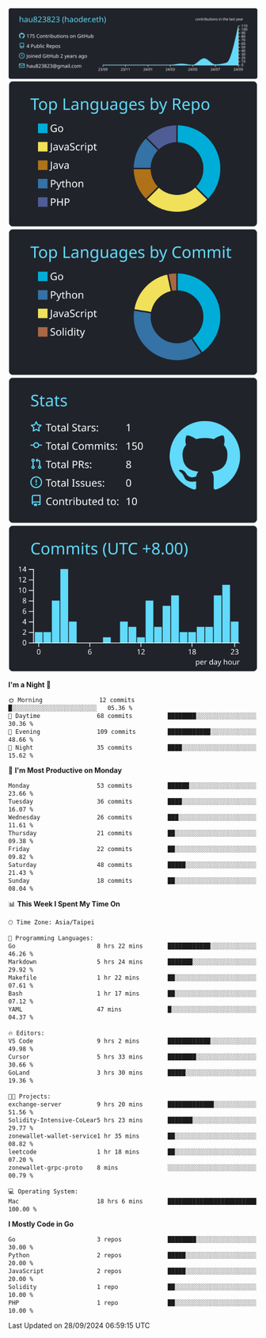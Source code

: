 [![](https://raw.githubusercontent.com/hau823823/hau823823/master/profile-summary-card-output/react/0-profile-details.svg)](https://github.com/vn7n24fzkq/github-profile-summary-cards)
[![](https://raw.githubusercontent.com/hau823823/hau823823/master/profile-summary-card-output/react/1-repos-per-language.svg)](https://github.com/vn7n24fzkq/github-profile-summary-cards) [![](https://raw.githubusercontent.com/hau823823/hau823823/master/profile-summary-card-output/react/2-most-commit-language.svg)](https://github.com/vn7n24fzkq/github-profile-summary-cards)
[![](https://raw.githubusercontent.com/hau823823/hau823823/master/profile-summary-card-output/react/3-stats.svg)](https://github.com/vn7n24fzkq/github-profile-summary-cards) [![](https://raw.githubusercontent.com/hau823823/hau823823/master/profile-summary-card-output/react/4-productive-time.svg)](https://github.com/vn7n24fzkq/github-profile-summary-cards)

<!--START_SECTION:waka-->
**I'm a Night 🦉** 

```text
🌞 Morning                12 commits          █░░░░░░░░░░░░░░░░░░░░░░░░   05.36 % 
🌆 Daytime                68 commits          ████████░░░░░░░░░░░░░░░░░   30.36 % 
🌃 Evening                109 commits         ████████████░░░░░░░░░░░░░   48.66 % 
🌙 Night                  35 commits          ████░░░░░░░░░░░░░░░░░░░░░   15.62 % 
```
📅 **I'm Most Productive on Monday** 

```text
Monday                   53 commits          ██████░░░░░░░░░░░░░░░░░░░   23.66 % 
Tuesday                  36 commits          ████░░░░░░░░░░░░░░░░░░░░░   16.07 % 
Wednesday                26 commits          ███░░░░░░░░░░░░░░░░░░░░░░   11.61 % 
Thursday                 21 commits          ██░░░░░░░░░░░░░░░░░░░░░░░   09.38 % 
Friday                   22 commits          ██░░░░░░░░░░░░░░░░░░░░░░░   09.82 % 
Saturday                 48 commits          █████░░░░░░░░░░░░░░░░░░░░   21.43 % 
Sunday                   18 commits          ██░░░░░░░░░░░░░░░░░░░░░░░   08.04 % 
```


📊 **This Week I Spent My Time On** 

```text
🕑︎ Time Zone: Asia/Taipei

💬 Programming Languages: 
Go                       8 hrs 22 mins       ████████████░░░░░░░░░░░░░   46.26 % 
Markdown                 5 hrs 24 mins       ███████░░░░░░░░░░░░░░░░░░   29.92 % 
Makefile                 1 hr 22 mins        ██░░░░░░░░░░░░░░░░░░░░░░░   07.61 % 
Bash                     1 hr 17 mins        ██░░░░░░░░░░░░░░░░░░░░░░░   07.12 % 
YAML                     47 mins             █░░░░░░░░░░░░░░░░░░░░░░░░   04.37 % 

🔥 Editors: 
VS Code                  9 hrs 2 mins        ████████████░░░░░░░░░░░░░   49.98 % 
Cursor                   5 hrs 33 mins       ████████░░░░░░░░░░░░░░░░░   30.66 % 
GoLand                   3 hrs 30 mins       █████░░░░░░░░░░░░░░░░░░░░   19.36 % 

🐱‍💻 Projects: 
exchange-server          9 hrs 20 mins       █████████████░░░░░░░░░░░░   51.56 % 
Solidity-Intensive-CoLear5 hrs 23 mins       ███████░░░░░░░░░░░░░░░░░░   29.77 % 
zonewallet-wallet-service1 hr 35 mins        ██░░░░░░░░░░░░░░░░░░░░░░░   08.82 % 
leetcode                 1 hr 18 mins        ██░░░░░░░░░░░░░░░░░░░░░░░   07.20 % 
zonewallet-grpc-proto    8 mins              ░░░░░░░░░░░░░░░░░░░░░░░░░   00.79 % 

💻 Operating System: 
Mac                      18 hrs 6 mins       █████████████████████████   100.00 % 
```

**I Mostly Code in Go** 

```text
Go                       3 repos             ████████░░░░░░░░░░░░░░░░░   30.00 % 
Python                   2 repos             █████░░░░░░░░░░░░░░░░░░░░   20.00 % 
JavaScript               2 repos             █████░░░░░░░░░░░░░░░░░░░░   20.00 % 
Solidity                 1 repo              ██░░░░░░░░░░░░░░░░░░░░░░░   10.00 % 
PHP                      1 repo              ██░░░░░░░░░░░░░░░░░░░░░░░   10.00 % 
```




 Last Updated on 28/09/2024 06:59:15 UTC
<!--END_SECTION:waka-->
